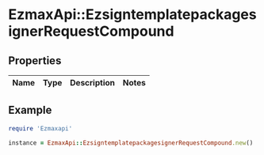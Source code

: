 # EzmaxApi::EzsigntemplatepackagesignerRequestCompound

## Properties

| Name | Type | Description | Notes |
| ---- | ---- | ----------- | ----- |

## Example

```ruby
require 'Ezmaxapi'

instance = EzmaxApi::EzsigntemplatepackagesignerRequestCompound.new()
```

